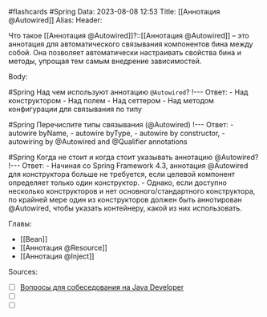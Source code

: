 #flashcards #Spring 
Data: 2023-08-08 12:53
Title: [[Аннотация @Autowired]]
Alias:
Header:

Что такое [[Аннотация @Autowired]]?::[[Аннотация @Autowired]] – это аннотация для автоматического связывания компонентов бина между собой. Она позволяет автоматически настраивать свойства бина и методы, упрощая тем самым внедрение зависимостей.
<!--SR:!2023-11-03,10,730-->


Body:




#Spring 
Над чем используют аннотацию `@Autowired`?
!---
Ответ:
	- Над конструктором
	- Над полем 
	- Над сеттером 
	- Над методом конфигурации для связывания по типу
<!--SR:!2023-11-03,10,363-->



#Spring 
Перечислите типы связывания (@Autowired)
!---
Ответ:
	- autowire byName,
	- autowire byType,
	- autowire by constructor,
	- autowiring by @Autowired and @Qualifier annotations
<!--SR:!2023-11-03,10,363-->



#Spring 
Когда не стоит и когда стоит указывать аннотацию @Autowired?
!---
Ответ:
	- Начиная со Spring Framework 4.3, аннотация @Autowired для конструктора больше не требуется, если целевой компонент определяет только один конструктор.
	- Однако, если доступно несколько конструкторов и нет основного/стандартного конструктора, по крайней мере один из конструкторов должен быть аннотирован @Autowired, чтобы указать контейнеру, какой из них использовать.
<!--SR:!2023-11-03,10,343-->


Главы:
- [[Bean]]
- [[Аннотация @Resource]]
- [[Аннотация @Inject]]


Sources:
- [ ] [Вопросы для собеседования на Java Developer](https://github.com/enhorse/java-interview/blob/master/README.md#%D0%9E%D0%9E%D0%9F)
- [ ] []()
- [ ] []()
